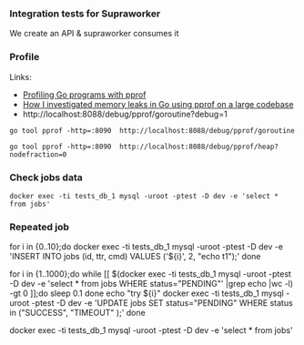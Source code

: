 ### Integration tests for Supraworker
We create an API & supraworker consumes it

### Profile
Links:

* [Profiling Go programs with pprof](https://jvns.ca/blog/2017/09/24/profiling-go-with-pprof/)
* [How I investigated memory leaks in Go using pprof on a large codebase](https://www.freecodecamp.org/news/how-i-investigated-memory-leaks-in-go-using-pprof-on-a-large-codebase-4bec4325e192/)
* http://localhost:8088/debug/pprof/goroutine?debug=1
```shell
go tool pprof -http=:8090  http://localhost:8088/debug/pprof/goroutine

go tool pprof -http=:8090  http://localhost:8088/debug/pprof/heap?nodefraction=0
```
### Check jobs data
```shell
docker exec -ti tests_db_1 mysql -uroot -ptest -D dev -e 'select * from jobs' 
```

### Repeated job

for i in {0..10};do
docker exec -ti tests_db_1 mysql -uroot -ptest -D dev -e 'INSERT INTO jobs (id, ttr, cmd) VALUES ('${i}', 2, "echo t1");'
done

for i in {1..1000};do
    while [[ $(docker exec -ti tests_db_1 mysql -uroot -ptest -D dev -e 'select * from jobs WHERE status="PENDING"' |grep echo |wc -l) -gt 0 ]];do
        sleep 0.1
    done
    echo "try ${i}"
    docker exec -ti tests_db_1 mysql -uroot -ptest -D dev -e 'UPDATE jobs SET status="PENDING"  WHERE status in ("SUCCESS", "TIMEOUT" );'
done

docker exec -ti tests_db_1 mysql -uroot -ptest -D dev -e 'select * from jobs' 

